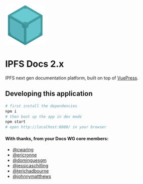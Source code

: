 <img src='./docs/.vuepress/public/android-chrome-192x192.png' width='128' height='128' />

# IPFS Docs 2.x

IPFS next gen documentation platform, built on top of [VuePress](https://github.com/vuejs/vuepress).

## Developing this application

```sh
# first install the dependencies
npm i
# then boot up the app in dev mode
npm start
# open http://localhost:8080/ in your browser
```

#### With thanks, from your Docs WG core members:

- [@cwaring](https://github.com/cwaring)
- [@ericronne](https://github.com/ericronne)
- [@dominguesgm](https://github.com/dominguesgm)
- [@jessicaschilling](https://github.com/jessicaschilling)
- [@terichadbourne](https://github.com/terichadbourne)
- [@johnnymatthews](https://github.com/johnnymatthews)
